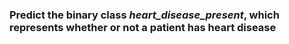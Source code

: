 ###  Predict the binary class _heart_disease_present_, which represents whether or not a patient has heart disease